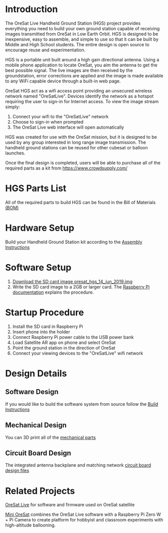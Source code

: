 # Introduction
The OreSat Live Handheld Ground Station (HGS) project provides everything you need to build your own ground station capable of receiving images transmitted from OreSat in Low Earth Orbit.  HGS is designed to be inexpensive, easy to assemble, and simple to use so that it can be built by Middle and High School students.  The entire design is open source to encourage reuse and experimentation.

HGS is a portable unit built around a high gain directional antenna. Using a mobile phone application to locate OreSat, you aim the antenna to get the best possible signal. The live images are then received by the groundstation, error corrections are applied and the image is made available to any WiFi capable device through a built-in web page.

OreSat HGS act as a wifi access point providing an unsecured wireless network named "OreSatLive".  Devices identify the network as a hotspot requiring the user to sign-in for Internet access.  To view the image stream simply:
1. Connect your wifi to the "OreSatLive" network
2. Choose to sign-in when prompted
3. The OreSat Live web interface will open automatically

HGS was created for use with the OreSat mission, but it is designed to be used by any group interested in long range image transmission.  The handheld ground stations can be reused for other cubesat or balloon launches.

Once the final design is completed, users will be able to purchase all of the required parts as a kit from https://www.crowdsupply.com/

# HGS Parts List
All of the required parts to build HGS can be found in the Bill of Materials [(BOM)](BOM.md)

# Hardware Setup
Build your Handheld Ground Station kit according to the [Assembly Instructions](hgs-model/assembly-instructions/OreSat_Live_HGS_Assembly.pdf)

# Software Setup
1. [Download the SD card image oresat_hgs_14_jun_2019.img](https://drive.google.com/a/pdx.edu/uc?id=1BvP8ltkEwoBRSbCfQXceEiuxpVhkSf37&export=download)
2. Write the SD card image to a 2GB or larger card.  The [Raspberry Pi documentation](https://www.raspberrypi.org/documentation/installation/installing-images/) explains the procedure.

# Startup Procedure
1. Install the SD card in Raspberry Pi
2. Insert phone into the holder
3. Connect Raspberry Pi power cable to the USB power bank
4. Load Satellite AR app on phone and select OreSat
5. Point the ground station in the direction of OreSat
3. Connect your viewing devices to the "OreSatLive" wifi network

# Design Details
## Software Design
If you would like to build the software system from source follow the [Build Instructions](software/BUILD.md)

## Mechanical Design
You can 3D print all of the [mechanical parts](hgs-model/README.md)  

## Circuit Board Design
The integrated antenna backplane and matching network [circuit board design files](backplane/README.md)

# Related Projects
[OreSat Live](https://github.com/oresat/oresat-dxwifi-software) for software and firmware used on OreSat satellite

[Mini OreSat](https://github.com/oresat/oresat-live-mini-oresat) combines the OreSat Live software with a Raspberry Pi Zero W + Pi Camera to create platform for hobbyist and classroom experiments with high-altitude ballooning.

